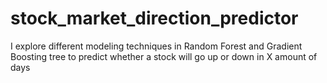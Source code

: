 # stock_market_direction_predictor


I explore different modeling techniques in Random Forest and Gradient Boosting tree to predict whether a stock will go up or down in X amount of days 
